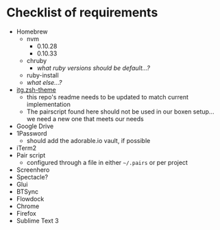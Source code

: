 # Checklist of requirements

* Homebrew
  - nvm
    + 0.10.28
    + 0.10.33
  - chruby
    + *what ruby versions should be default...?*
  - ruby-install
  - *what else...?*
* [itg.zsh-theme](https://github.com/itsthatguy/itg.zsh-theme)
  - this repo's readme needs to be updated to match current implementation
  - The pairscript found here should not be used in our boxen setup... we need a new one that meets our needs
* Google Drive
* 1Password
  - should add the adorable.io vault, if possible
* iTerm2
* Pair script
  - configured through a file in either `~/.pairs` or per project
* Screenhero
* Spectacle?
* Glui
* BTSync
* Flowdock
* Chrome
* Firefox
* Sublime Text 3
